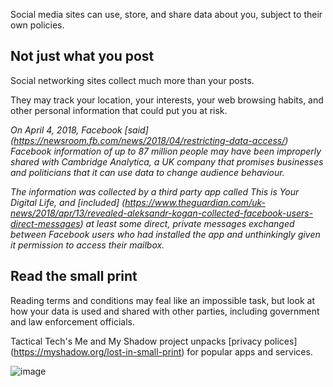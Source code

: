 [Title]: # (Privacy Policies)
[Order]: # (2)

Social media sites can use, store, and share data about you, subject to their own policies.  

## Not just what you post

Social networking sites collect much more than your posts. 

They may track your location, your interests, your web browsing habits, and other personal information that could put you at risk. 

*On April 4, 2018, Facebook [said] (https://newsroom.fb.com/news/2018/04/restricting-data-access/) Facebook information of up to 87 million people may have been improperly shared with Cambridge Analytica, a UK company that promises businesses and politicians that it can use data to change audience behaviour.* 

*The information was collected by a third party app called This is Your Digital Life, and [included] (https://www.theguardian.com/uk-news/2018/apr/13/revealed-aleksandr-kogan-collected-facebook-users-direct-messages) at least some direct, private messages exchanged between Facebook users who had installed the app and unthinkingly given it permission to access their mailbox.*

## Read the small print 

Reading terms and conditions may feal like an impossible task, but look at how your data is used and shared with other parties, including government and law enforcement officials.

Tactical Tech's Me and My Shadow project unpacks [privacy polices] (https://myshadow.org/lost-in-small-print) for popular apps and services. 

![image](socialb2.png)

